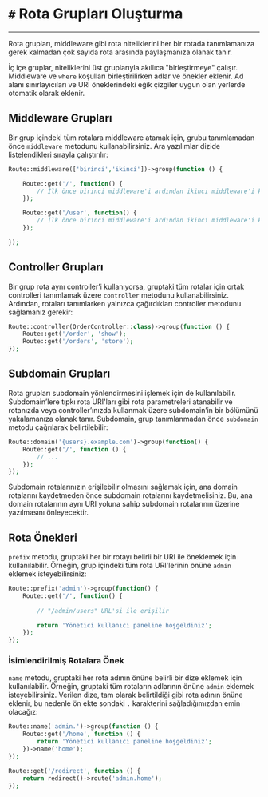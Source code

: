 # `#` Rota Grupları Oluşturma
---
Rota grupları, middleware gibi rota niteliklerini her bir rotada tanımlamanıza gerek kalmadan çok sayıda rota arasında paylaşmanıza olanak tanır.

İç içe gruplar, niteliklerini üst gruplarıyla akıllıca "birleştirmeye" çalışır. Middleware ve `where` koşulları birleştirilirken adlar ve önekler eklenir. Ad alanı sınırlayıcıları ve URI öneklerindeki eğik çizgiler uygun olan yerlerde otomatik olarak eklenir.

## Middleware Grupları

Bir grup içindeki tüm rotalara middleware atamak için, grubu tanımlamadan önce `middleware` metodunu kullanabilirsiniz. Ara yazılımlar dizide listelendikleri sırayla çalıştırılır:

```php
Route::middleware(['birinci','ikinci'])->group(function () {

    Route::get('/', function() {
        // İlk önce birinci middleware'i ardından ikinci middleware'i kullanır...
    });

    Route::get('/user', function() {
        // İlk önce birinci middleware'i ardından ikinci middleware'i kullanır...
    });

});
```

## Controller Grupları

Bir grup rota aynı controller’i kullanıyorsa, gruptaki tüm rotalar için ortak controlleri tanımlamak üzere `controller` metodunu kullanabilirsiniz. Ardından, rotaları tanımlarken yalnızca çağırdıkları controller metodunu sağlamanız gerekir:

```php
Route::controller(OrderController::class)->group(function () {
    Route::get('/order', 'show');
    Route::get('/orders', 'store');
});
```

## Subdomain Grupları

Rota grupları subdomain yönlendirmesini işlemek için de kullanılabilir. Subdomain’lere tıpkı rota URI'ları gibi rota parametreleri atanabilir ve rotanızda veya controller’ınızda kullanmak üzere subdomain’in bir bölümünü yakalamanıza olanak tanır. Subdomain, grup tanımlanmadan önce `subdomain` metodu çağrılarak belirtilebilir:

```php
Route::domain('{users}.example.com')->group(function() {
    Route::get('/', function () {
        // ...
    });
});
```

Subdomain rotalarınızın erişilebilir olmasını sağlamak için, ana domain rotalarını kaydetmeden önce subdomain rotalarını kaydetmelisiniz. Bu, ana domain rotalarının aynı URI yoluna sahip subdomain rotalarının üzerine yazılmasını önleyecektir.

## Rota Önekleri

`prefix` metodu, gruptaki her bir rotayı belirli bir URI ile öneklemek için kullanılabilir. Örneğin, grup içindeki tüm rota URI'lerinin önüne `admin` eklemek isteyebilirsiniz:

```php
Route::prefix('admin')->group(function() {
    Route::get('/', function() {
    
        // "/admin/users" URL'si ile erişilir

        return 'Yönetici kullanıcı paneline hoşgeldiniz';
    });
});
```

### İsimlendirilmiş Rotalara Önek

`name` metodu, gruptaki her rota adının önüne belirli bir dize eklemek için kullanılabilir. Örneğin, gruptaki tüm rotaların adlarının önüne `admin` eklemek isteyebilirsiniz. Verilen dize, tam olarak belirtildiği gibi rota adının önüne eklenir, bu nedenle ön ekte sondaki `.` karakterini sağladığımızdan emin olacağız:

```php
Route::name('admin.')->group(function () {
    Route::get('/home', function () {
        return 'Yönetici kullanıcı paneline hoşgeldiniz';
    })->name('home');
});

Route::get('/redirect', function () {
    return redirect()->route('admin.home');
});
```
